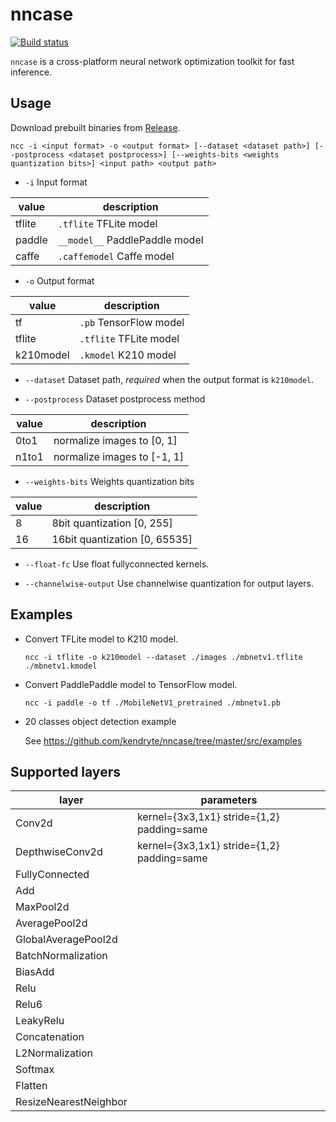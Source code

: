 nncase
=========================================
[![Build status](https://ci.appveyor.com/api/projects/status/cybsf4av9e2ms447/branch/master?svg=true)](https://ci.appveyor.com/project/sunnycase/nncase/branch/master)

`nncase` is a cross-platform neural network optimization toolkit for fast inference.

## Usage
Download prebuilt binaries from [Release](https://github.com/kendryte/nncase/releases).

`ncc -i <input format> -o <output format> [--dataset <dataset path>] [--postprocess <dataset postprocess>] [--weights-bits <weights quantization bits>] <input path> <output path>`

- `-i` Input format

| value | description |
|-------|------------------ |
|tflite|`.tflite` TFLite model
|paddle|`__model__` PaddlePaddle model
|caffe|`.caffemodel` Caffe model

- `-o` Output format

| value | description |
|-------|------------------ |
|tf|`.pb` TensorFlow model
|tflite|`.tflite` TFLite model
|k210model|`.kmodel` K210 model

- `--dataset` Dataset path, *required* when the output format is `k210model`.

- `--postprocess` Dataset postprocess method

| value | description |
|-------|------------------ |
|0to1|normalize images to [0, 1]
|n1to1|normalize images to [-1, 1]

- `--weights-bits` Weights quantization bits

| value | description |
|-------|------------------ |
|8|8bit quantization [0, 255]
|16|16bit quantization [0, 65535]

- `--float-fc` Use float fullyconnected kernels.

- `--channelwise-output` Use channelwise quantization for output layers.

## Examples
- Convert TFLite model to K210 model.

  `ncc -i tflite -o k210model --dataset ./images ./mbnetv1.tflite ./mbnetv1.kmodel`

- Convert PaddlePaddle model to TensorFlow model.

  `ncc -i paddle -o tf ./MobileNetV1_pretrained ./mbnetv1.pb`

- 20 classes object detection example

  See https://github.com/kendryte/nncase/tree/master/src/examples

## Supported layers

| layer | parameters |
|-------|------------------ |
| Conv2d | kernel={3x3,1x1} stride={1,2} padding=same|
| DepthwiseConv2d | kernel={3x3,1x1} stride={1,2} padding=same|
| FullyConnected | |
| Add | |
| MaxPool2d | |
| AveragePool2d | |
| GlobalAveragePool2d | |
| BatchNormalization | |
| BiasAdd | |
| Relu | |
| Relu6 | |
| LeakyRelu | |
| Concatenation | |
| L2Normalization | |
| Softmax | |
| Flatten | |
| ResizeNearestNeighbor | |
